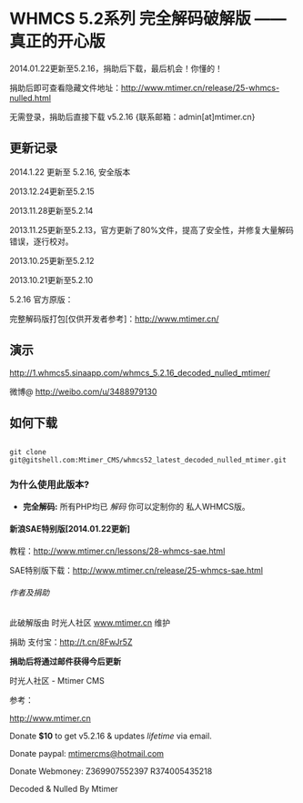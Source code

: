 <h1>WHMCS 5.2系列 完全解码破解版 —— 真正的开心版</h1>

2014.01.22更新至5.2.16，捐助后下载，最后机会！你懂的！


捐助后即可查看隐藏文件地址：http://www.mtimer.cn/release/25-whmcs-nulled.html 

无需登录，捐助后直接下载 v5.2.16 {联系邮箱：admin[at]mtimer.cn}


<h2>更新记录</h2>

2014.1.22 更新至 5.2.16, 安全版本

2013.12.24更新至5.2.15

2013.11.28更新至5.2.14

2013.11.25更新至5.2.13，官方更新了80%文件，提高了安全性，并修复大量解码错误，逐行校对。

2013.10.25更新至5.2.12

2013.10.21更新至5.2.10

5.2.16 官方原版：

完整解码版打包[仅供开发者参考]：http://www.mtimer.cn/



<h2>演示</h2>

http://1.whmcs5.sinaapp.com/whmcs_5.2.16_decoded_nulled_mtimer/

微博@ http://weibo.com/u/3488979130


<h2>如何下载</h2>

<code>
git clone git@gitshell.com:Mtimer_CMS/whmcs52_latest_decoded_nulled_mtimer.git
</code>


<h3>为什么使用此版本?</h3>

<ul>
<li>
<strong>完全解码:</strong> 所有PHP均已 <em>解码</em> 你可以定制你的 私人WHMCS版。</li>
</ul>

<h4>新浪SAE特别版[2014.01.22更新]</h4>

教程：http://www.mtimer.cn/lessons/28-whmcs-sae.html

SAE特别版下载：http://www.mtimer.cn/release/25-whmcs-sae.html


<h6>作者及捐助</h6>

此破解版由 时光人社区 www.mtimer.cn 维护

捐助 支付宝：http://t.cn/8FwJr5Z

<strong>捐助后将通过邮件获得今后更新</strong>

时光人社区 - Mtimer CMS

参考：

http://www.mtimer.cn


Donate <b>$10</b> to get v5.2.16 & updates *lifetime* via email.

Donate paypal: mtimercms@hotmail.com

Donate Webmoney: Z369907552397  R374005435218

Decoded & Nulled By Mtimer